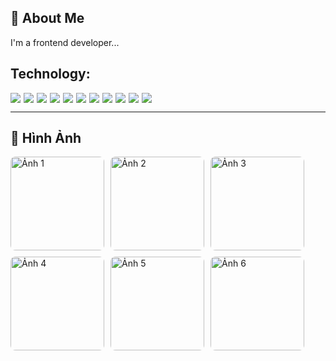 ## 🚀 About Me
I'm a frontend developer...


## Technology:
<div style="display: flex; flex-wrap: wrap; gap: 5px;">
  <img src="https://ziadoua.github.io/m3-Markdown-Badges/badges/Git/git1.svg">
  <img src="https://ziadoua.github.io/m3-Markdown-Badges/badges/Github/github1.svg">
  <img src="https://ziadoua.github.io/m3-Markdown-Badges/badges/VisualStudioCode/visualstudiocode1.svg">
  <img src="https://ziadoua.github.io/m3-Markdown-Badges/badges/JSON/json1.svg">
  <img src="https://ziadoua.github.io/m3-Markdown-Badges/badges/npm/npm1.svg">
  <img src="https://ziadoua.github.io/m3-Markdown-Badges/badges/TypeScript/typescript1.svg">
  <img src="https://ziadoua.github.io/m3-Markdown-Badges/badges/ESLint/eslint1.svg">
  <img src="https://ziadoua.github.io/m3-Markdown-Badges/badges/TailwindCSS/tailwindcss1.svg">
  <img src="https://ziadoua.github.io/m3-Markdown-Badges/badges/React/react1.svg">
  <img src="https://ziadoua.github.io/m3-Markdown-Badges/badges/NextJS/nextjs1.svg">
  <img src="https://ziadoua.github.io/m3-Markdown-Badges/badges/Vercel/vercel1.svg">
</div>

---

## 📸 Hình Ảnh  

<div style="display:flex; flex-wrap: wrap; gap: 10px;">
  <img src="https://via.placeholder.com/150" alt="Ảnh 1" style="width: 150px; height: 150px; object-fit: cover; border-radius: 8px; transition: transform 0.3s ease-in-out;">
  <img src="https://via.placeholder.com/150/FF5733" alt="Ảnh 2" style="width: 150px; height: 150px; object-fit: cover; border-radius: 8px; transition: transform 0.3s ease-in-out;">
  <img src="https://via.placeholder.com/150/33FF57" alt="Ảnh 3" style="width: 150px; height: 150px; object-fit: cover; border-radius: 8px; transition: transform 0.3s ease-in-out;">
  <img src="https://via.placeholder.com/150/3357FF" alt="Ảnh 4" style="width: 150px; height: 150px; object-fit: cover; border-radius: 8px; transition: transform 0.3s ease-in-out;">
  <img src="https://via.placeholder.com/150/F3FF33" alt="Ảnh 5" style="width: 150px; height: 150px; object-fit: cover; border-radius: 8px; transition: transform 0.3s ease-in-out;">
  <img src="https://via.placeholder.com/150/FF33A6" alt="Ảnh 6" style="width: 150px; height: 150px; object-fit: cover; border-radius: 8px; transition: transform 0.3s ease-in-out;">
</div>
